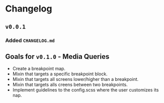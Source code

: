 # Changelog

## `v0.0.1`

### Added `CHANGELOG.md`

## Goals for `v0.1.0` - Media Queries
  - Create a breakpoint map.
  - Mixin that targets a specific breakpoint block.
  - Mixin that targets all screens lower/higher than a breakpoint.
  - Mixin that targets alls creens between two breakpoints.
  - Implement guidelines to the config.scss where the user customizes its nap.